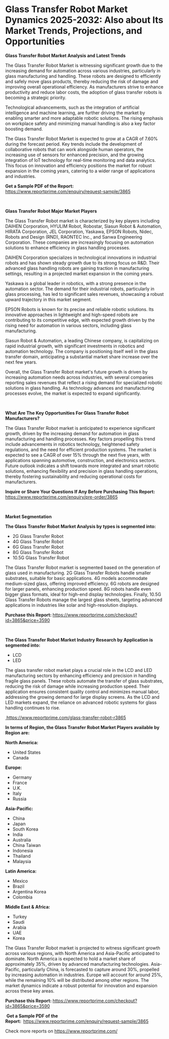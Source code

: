 <p><h1>Glass Transfer Robot Market Dynamics 2025-2032: Also about Its Market Trends, Projections, and Opportunities</h1></p><p><strong>Glass Transfer Robot Market Analysis and Latest Trends</strong></p>
<p><p>The Glass Transfer Robot Market is witnessing significant growth due to the increasing demand for automation across various industries, particularly in glass manufacturing and handling. These robots are designed to efficiently and safely move glass products, thereby reducing the risk of damage and improving overall operational efficiency. As manufacturers strive to enhance productivity and reduce labor costs, the adoption of glass transfer robots is becoming a strategic priority. </p><p>Technological advancements, such as the integration of artificial intelligence and machine learning, are further driving the market by enabling smarter and more adaptable robotic solutions. The rising emphasis on workplace safety and minimizing manual handling is also a key factor boosting demand.</p><p>The Glass Transfer Robot Market is expected to grow at a CAGR of 7.60% during the forecast period. Key trends include the development of collaborative robots that can work alongside human operators, the increasing use of sensors for enhanced precision, and the growing integration of IoT technology for real-time monitoring and data analytics. This focus on innovation and efficiency positions the market for robust expansion in the coming years, catering to a wider range of applications and industries.</p></p>
<p><strong>Get a Sample PDF of the Report:&nbsp;</strong> <a href="https://www.reportprime.com/enquiry/request-sample/3865?utm_campaign=2759&utm_medium=2&utm_source=Github&utm_content=ia&utm_term=18032025&utm_id=glass-transfer-robot">https://www.reportprime.com/enquiry/request-sample/3865</a></p>
<p>&nbsp;</p>
<p><strong>Glass Transfer Robot Major Market Players</strong></p>
<p><p>The Glass Transfer Robot market is characterized by key players including DAIHEN Corporation, HYULIM Robot, Robostar, Siasun Robot & Automation, HIRATA Corporation, JEL Corporation, Yaskawa, EPSON Robots, Nidec, Robots and Design (RND), RAONTEC Inc., and Sanwa Engineering Corporation. These companies are increasingly focusing on automation solutions to enhance efficiency in glass handling processes.</p><p>DAIHEN Corporation specializes in technological innovations in industrial robots and has shown steady growth due to its strong focus on R&D. Their advanced glass handling robots are gaining traction in manufacturing settings, resulting in a projected market expansion in the coming years.</p><p>Yaskawa is a global leader in robotics, with a strong presence in the automation sector. The demand for their industrial robots, particularly in glass processing, has led to significant sales revenues, showcasing a robust upward trajectory in this market segment.</p><p>EPSON Robots is known for its precise and reliable robotic solutions. Its innovative approaches in lightweight and high-speed robots are contributing to its competitive edge, with expected growth driven by the rising need for automation in various sectors, including glass manufacturing.</p><p>Siasun Robot & Automation, a leading Chinese company, is capitalizing on rapid industrial growth, with significant investments in robotics and automation technology. The company is positioning itself well in the glass transfer domain, anticipating a substantial market share increase over the next few years.</p><p>Overall, the Glass Transfer Robot market's future growth is driven by increasing automation needs across industries, with several companies reporting sales revenues that reflect a rising demand for specialized robotic solutions in glass handling. As technology advances and manufacturing processes evolve, the market is expected to expand significantly.</p></p>
<p>&nbsp;</p>
<p><strong>What Are The Key Opportunities For Glass Transfer Robot Manufacturers?</strong></p>
<p><p>The Glass Transfer Robot market is anticipated to experience significant growth, driven by the increasing demand for automation in glass manufacturing and handling processes. Key factors propelling this trend include advancements in robotics technology, heightened safety regulations, and the need for efficient production systems. The market is expected to see a CAGR of over 15% through the next five years, with applications spanning automotive, construction, and electronics sectors. Future outlook indicates a shift towards more integrated and smart robotic solutions, enhancing flexibility and precision in glass handling operations, thereby fostering sustainability and reducing operational costs for manufacturers.</p></p>
<p><strong>Inquire or Share Your Questions If Any Before Purchasing This Report:</strong> <a href="https://www.reportprime.com/enquiry/pre-order/3865?utm_campaign=2759&utm_medium=2&utm_source=Github&utm_content=ia&utm_term=18032025&utm_id=glass-transfer-robot">https://www.reportprime.com/enquiry/pre-order/3865</a></p>
<p>&nbsp;</p>
<p><strong>Market Segmentation</strong></p>
<p><strong>The Glass Transfer Robot Market Analysis by types is segmented into:</strong></p>
<p><ul><li>2G Glass Transfer Robot</li><li>4G Glass Transfer Robot</li><li>6G Glass Transfer Robot</li><li>8G Glass Transfer Robot</li><li>10.5G Glass Transfer Robot</li></ul></p>
<p><p>The Glass Transfer Robot market is segmented based on the generation of glass used in manufacturing. 2G Glass Transfer Robots handle smaller substrates, suitable for basic applications. 4G models accommodate medium-sized glass, offering improved efficiency. 6G robots are designed for larger panels, enhancing production speed. 8G robots handle even bigger glass formats, ideal for high-end display technologies. Finally, 10.5G Glass Transfer Robots manage the largest glass sheets, targeting advanced applications in industries like solar and high-resolution displays.</p></p>
<p><strong>Purchase this Report:&nbsp;</strong><a href="https://www.reportprime.com/checkout?id=3865&price=3590&utm_campaign=2759&utm_medium=2&utm_source=Github&utm_content=ia&utm_term=18032025&utm_id=glass-transfer-robot">https://www.reportprime.com/checkout?id=3865&price=3590</a></p>
<p>&nbsp;</p>
<p><strong>The Glass Transfer Robot Market Industry Research by Application is segmented into:</strong></p>
<p><ul><li>LCD</li><li>LED</li></ul></p>
<p><p>The glass transfer robot market plays a crucial role in the LCD and LED manufacturing sectors by enhancing efficiency and precision in handling fragile glass panels. These robots automate the transfer of glass substrates, reducing the risk of damage while increasing production speed. Their application ensures consistent quality control and minimizes manual labor, addressing the growing demand for large display screens. As the LCD and LED markets expand, the reliance on advanced robotic systems for glass handling continues to rise.</p></p>
<p><a href="https://www.reportprime.com/glass-transfer-robot-r3865?utm_campaign=2759&utm_medium=2&utm_source=Github&utm_content=ia&utm_term=18032025&utm_id=glass-transfer-robot">&nbsp;https://www.reportprime.com/glass-transfer-robot-r3865</a></p>
<p><strong>In terms of Region, the Glass Transfer Robot Market Players available by Region are:</strong></p>
<p>
    <p> <strong> North America: </strong>
        <ul>
            <li>United States</li>
            <li>Canada</li>
        </ul>
        </p> 
    <p> <strong> Europe: </strong>
        <ul>
            <li>Germany</li>
            <li>France</li>
            <li>U.K.</li>
            <li>Italy</li>
            <li>Russia</li>
        </ul>
        </p> 
    <p> <strong> Asia-Pacific: </strong>
        <ul>
            <li>China</li>
            <li>Japan</li>
            <li>South Korea</li>
            <li>India</li>
            <li>Australia</li>
            <li>China Taiwan</li>
            <li>Indonesia</li>
            <li>Thailand</li>
            <li>Malaysia</li>
        </ul>
        </p> 
    <p> <strong> Latin America: </strong>
        <ul>
            <li>Mexico</li>
            <li>Brazil</li>
            <li>Argentina Korea</li>
            <li>Colombia</li>
        </ul>
        </p> 
    <p> <strong> Middle East & Africa: </strong>
        <ul>
            <li>Turkey</li>
            <li>Saudi</li>
            <li>Arabia</li>
            <li>UAE</li>
            <li>Korea</li>
        </ul>
    </p>
    </p>
<p><p>The Glass Transfer Robot market is projected to witness significant growth across various regions, with North America and Asia-Pacific anticipated to dominate. North America is expected to hold a market share of approximately 35%, driven by advanced manufacturing technologies. Asia-Pacific, particularly China, is forecasted to capture around 30%, propelled by increasing automation in industries. Europe will account for around 25%, while the remaining 10% will be distributed among other regions. The market dynamics indicate a robust potential for innovation and expansion across these key areas.</p></p>
<p><strong>Purchase this Report: </strong><a href="https://www.reportprime.com/checkout?id=3865&price=3590&utm_campaign=2759&utm_medium=2&utm_source=Github&utm_content=ia&utm_term=18032025&utm_id=glass-transfer-robot">https://www.reportprime.com/checkout?id=3865&price=3590</a></p>
<p>&nbsp;<strong>Get a Sample PDF of the Report:&nbsp;&nbsp;</strong><a href="https://www.reportprime.com/enquiry/request-sample/3865?utm_campaign=2759&utm_medium=2&utm_source=Github&utm_content=ia&utm_term=18032025&utm_id=glass-transfer-robot">https://www.reportprime.com/enquiry/request-sample/3865</a></p>
<p><strong></strong></p>
<p>Check more reports on <a href="https://www.reportprime.com/?utm_campaign=2759&utm_medium=2&utm_source=Github&utm_content=ia&utm_term=18032025&utm_id=glass-transfer-robot">https://www.reportprime.com/</a></p>